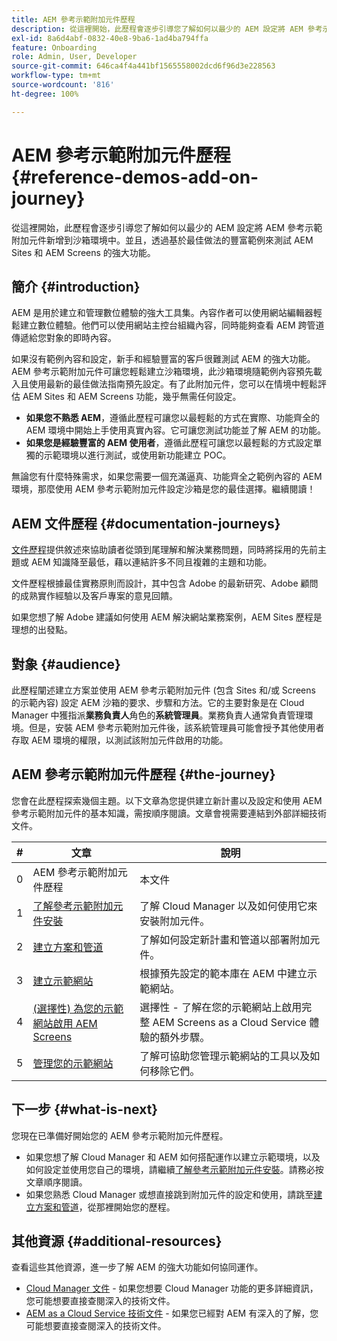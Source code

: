 ```yaml
---
title: AEM 參考示範附加元件歷程
description: 從這裡開始，此歷程會逐步引導您了解如何以最少的 AEM 設定將 AEM 參考示範附加元件新增到沙箱環境中。並且，透過基於最佳做法的豐富範例來測試 AEM 的強大功能。
exl-id: 8a6d4abf-0832-40e8-9ba6-1ad4ba794ffa
feature: Onboarding
role: Admin, User, Developer
source-git-commit: 646ca4f4a441bf1565558002dcd6f96d3e228563
workflow-type: tm+mt
source-wordcount: '816'
ht-degree: 100%

---
```


# AEM 參考示範附加元件歷程 {#reference-demos-add-on-journey}

從這裡開始，此歷程會逐步引導您了解如何以最少的 AEM 設定將 AEM 參考示範附加元件新增到沙箱環境中。並且，透過基於最佳做法的豐富範例來測試 AEM Sites 和 AEM Screens 的強大功能。

## 簡介 {#introduction}

AEM 是用於建立和管理數位體驗的強大工具集。內容作者可以使用網站編輯器輕鬆建立數位體驗。他們可以使用網站主控台組織內容，同時能夠查看 AEM 跨管道傳遞給您對象的即時內容。

如果沒有範例內容和設定，新手和經驗豐富的客戶很難測試 AEM 的強大功能。AEM 參考示範附加元件可讓您輕鬆建立沙箱環境，此沙箱環境隨範例內容預先載入且使用最新的最佳做法指南預先設定。有了此附加元件，您可以在情境中輕鬆評估 AEM Sites 和 AEM Screens 功能，幾乎無需任何設定。

* **如果您不熟悉 AEM**，遵循此歷程可讓您以最輕鬆的方式在實際、功能齊全的 AEM 環境中開始上手使用真實內容。它可讓您測試功能並了解 AEM 的功能。
* **如果您是經驗豐富的 AEM 使用者**，遵循此歷程可讓您以最輕鬆的方式設定單獨的示範環境以進行測試，或使用新功能建立 POC。

無論您有什麼特殊需求，如果您需要一個充滿逼真、功能齊全之範例內容的 AEM 環境，那麼使用 AEM 參考示範附加元件設定沙箱是您的最佳選擇。繼續閱讀！

## AEM 文件歷程 {#documentation-journeys}

[文件歷程](/help/journey-documentation/documentation-journeys.md)提供敘述來協助讀者從頭到尾理解和解決業務問題，同時將採用的先前主題或 AEM 知識降至最低，藉以連結許多不同且複雜的主題和功能。

文件歷程根據最佳實務原則而設計，其中包含 Adobe 的最新研究、Adobe 顧問的成熟實作經驗以及客戶專案的意見回饋。

如果您想了解 Adobe 建議如何使用 AEM 解決網站業務案例，AEM Sites 歷程是理想的出發點。

## 對象 {#audience}

此歷程闡述建立方案並使用 AEM 參考示範附加元件 (包含 Sites 和/或 Screens 的示範內容) 設定 AEM 沙箱的要求、步驟和方法。它的主要對象是在 Cloud Manager 中獲指派&#x200B;**業務負責人**&#x200B;角色的&#x200B;**系統管理員**。業務負責人通常負責管理環境。但是，安裝 AEM 參考示範附加元件後，該系統管理員可能會授予其他使用者存取 AEM 環境的權限，以測試該附加元件啟用的功能。

## AEM 參考示範附加元件歷程 {#the-journey}

您會在此歷程探索幾個主題。以下文章為您提供建立新計畫以及設定和使用 AEM 參考示範附加元件的基本知識，需按順序閱讀。文章會視需要連結到外部詳細技術文件。

| # | 文章 | 說明 |
|---|---|---|
| 0 | AEM 參考示範附加元件歷程 | 本文件 |
| 1 | [了解參考示範附加元件安裝](installation.md) | 了解 Cloud Manager 以及如何使用它來安裝附加元件。 |
| 2 | [建立方案和管道](create-program.md) | 了解如何設定新計畫和管道以部署附加元件。 |
| 3 | [建立示範網站](create-site.md) | 根據預先設定的範本庫在 AEM 中建立示範網站。 |
| 4 | [(選擇性) 為您的示範網站啟用 AEM Screens](screens.md) | 選擇性 - 了解在您的示範網站上啟用完整 AEM Screens as a Cloud Service 體驗的額外步驟。 |
| 5 | [管理您的示範網站](manage.md) | 了解可協助您管理示範網站的工具以及如何移除它們。 |

## 下一步 {#what-is-next}

您現在已準備好開始您的 AEM 參考示範附加元件歷程。

* 如果您想了解 Cloud Manager 和 AEM 如何搭配運作以建立示範環境，以及如何設定並使用您自己的環境，請繼續[了解參考示範附加元件安裝](installation.md)。請務必按文章順序閱讀。
* 如果您熟悉 Cloud Manager 或想直接跳到附加元件的設定和使用，請跳至[建立方案和管道](create-program.md)，從那裡開始您的歷程。

## 其他資源 {#additional-resources}

查看這些其他資源，進一步了解 AEM 的強大功能如何協同運作。

* [Cloud Manager 文件](https://experienceleague.adobe.com/docs/experience-manager-cloud-service/content/onboarding/journey/cloud-manager.html) - 如果您想要 Cloud Manager 功能的更多詳細資訊，您可能想要直接查閱深入的技術文件。
* [AEM as a Cloud Service 技術文件](https://experienceleague.adobe.com/docs/experience-manager-cloud-service.html) - 如果您已經對 AEM 有深入的了解，您可能想要直接查閱深入的技術文件。
